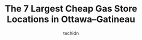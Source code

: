 ---
layout: ampstory
image: https://i0.wp.com/www.auto.or.id/wp-content/uploads/2023/06/esso-0-ottawa-gatineau-1686322981.jpeg?resize=640,853
author: techidn
featured: false
description: Ottawa–Gatineau, Ontario / Quebec, Canada is a haven for Cheap Gas enthusiasts, boasting an impressive array of 7 top-notch establishments. Whether youre a seasoned connoisseur or simply 
title: The 7 Largest Cheap Gas Store Locations in Ottawa–Gatineau
cover:
   title: The 7 Largest Cheap Gas Store Locations in Ottawa–Gatineau
   subtitle: AUTO.OR.ID
   background: https://www.auto.or.id/wp-content/uploads/2023/06/esso-0-ottawa-gatineau-1686322981.jpeg

pages: 
 - layout: thirds
   top: <h1>#1 Esso</h1>
   bottom: "<p>Small and cozy store, car wash and 8 pumps, selling 3 grades of gasoline and diesel at average price</p>"
   background: https://www.auto.or.id/wp-content/uploads/2023/06/esso-1-ottawa-gatineau-1686322982.jpeg
   backgroundblur: true
 - layout: thirds
   top: <h1>#2 Ultramar</h1>
   bottom: "<p>267 Rue Front, Gatineau, QC J9H 6Z9, Canada</p>"
   background: https://www.auto.or.id/wp-content/uploads/2023/06/esso-2-ottawa-gatineau-1686322983.jpeg
   cta:
      link: https://www.auto.or.id/the-7-largest-cheap-gas-store-locations-in-ottawa-gatineau/
      text: The 7 Largest Cheap Gas Store Locations in Ottawa–Gatineau
 - layout: thirds
   top: <h1>#3 Esso</h1>
   bottom: "<p>585 Boul des Grives, Gatineau, QC J9A 3W9, Canada</p>"
   background: https://images.unsplash.com/photo-1639927671345-157606d5ac2e?ixlib=rb-4.0.3&ixid=MnwxMjA3fDB8MHxwaG90by1wYWdlfHx8fGVufDB8fHx8&auto=format&fit=crop&w=640&h=853&q=80
   cta:
      link: https://www.auto.or.id/the-7-largest-cheap-gas-store-locations-in-ottawa-gatineau/
      text: The 7 Largest Cheap Gas Store Locations in Ottawa–Gatineau
 - layout: thirds
   top: <h1>#4 Petro-Canada</h1>
   bottom: "<p>470 Bronson Ave, Ottawa, ON K1R 6J9, Canada</p>"
   background: https://images.unsplash.com/photo-1578659242540-6f036471ca61?ixlib=rb-4.0.3&ixid=MnwxMjA3fDB8MHxwaG90by1wYWdlfHx8fGVufDB8fHx8&auto=format&fit=crop&w=640&h=853&q=80
   cta:
      link: https://www.auto.or.id/the-7-largest-cheap-gas-store-locations-in-ottawa-gatineau/
      text: The 7 Largest Cheap Gas Store Locations in Ottawa–Gatineau
 - layout: thirds
   top: <h1>#5 Esso</h1>
   bottom: "<p>882 Bd Saint-René O, Gatineau, QC J8T 8L7, Canada</p>"
   background: https://images.unsplash.com/photo-1576933875027-3314e0a79702?ixlib=rb-4.0.3&ixid=MnwxMjA3fDB8MHxwaG90by1wYWdlfHx8fGVufDB8fHx8&auto=format&fit=crop&w=640&h=853&q=80
   cta:
      link: https://www.auto.or.id/the-7-largest-cheap-gas-store-locations-in-ottawa-gatineau/
      text: The 7 Largest Cheap Gas Store Locations in Ottawa–Gatineau
 - layout: thirds
   top: <h1>#6 Petro-Canada</h1>
   bottom: "<p>47 Bd Gréber, Gatineau, QC J8T 3P7, Canada</p>"
   background: https://images.unsplash.com/photo-1597220669155-4a3e59232dc9?ixlib=rb-4.0.3&ixid=MnwxMjA3fDB8MHxwaG90by1wYWdlfHx8fGVufDB8fHx8&auto=format&fit=crop&w=640&h=853&q=80
   cta:
      link: https://www.auto.or.id/the-7-largest-cheap-gas-store-locations-in-ottawa-gatineau/
      text: The 7 Largest Cheap Gas Store Locations in Ottawa–Gatineau
 - layout: thirds
   top: <h1>#7 Petro-Canada</h1>
   bottom: "<p>255 Av. Gatineau, Gatineau, QC J8T 4J7, Canada</p>"
   background: https://images.unsplash.com/photo-1536700503339-1e4b06520771?ixlib=rb-4.0.3&ixid=MnwxMjA3fDB8MHxwaG90by1wYWdlfHx8fGVufDB8fHx8&auto=format&fit=crop&w=640&h=853&q=80
   cta:
      link: https://www.auto.or.id/the-7-largest-cheap-gas-store-locations-in-ottawa-gatineau/
      text: The 7 Largest Cheap Gas Store Locations in Ottawa–Gatineau
 - layout: thirds
   middle: Continue reading...
   background: https://images.unsplash.com/photo-1608585793629-ec02326b1e4b?ixlib=rb-4.0.3&ixid=MnwxMjA3fDB8MHxwaG90by1wYWdlfHx8fGVufDB8fHx8&auto=format&fit=crop&w=640&h=853&q=80
   cta:
      link: https://www.auto.or.id/the-7-largest-cheap-gas-store-locations-in-ottawa-gatineau/
      text: The 7 Largest Cheap Gas Store Locations in Ottawa–Gatineau

---